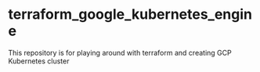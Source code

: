 # terraform_google_kubernetes_engine
This repository is for playing around with terraform and creating GCP Kubernetes cluster
